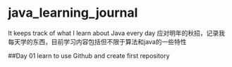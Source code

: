 # java_learning_journal

It keeps track of what I learn about Java every day
应对明年的秋招，记录我每天学的东西，目前学习内容包括但不限于算法和java的一些特性

##Day 01
learn to use Github and create first repository
